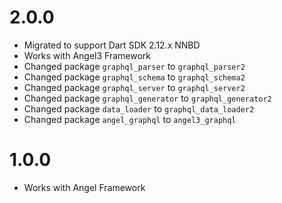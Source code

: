 # 2.0.0
* Migrated to support Dart SDK 2.12.x NNBD
* Works with Angel3 Framework
* Changed package `graphql_parser` to `graphql_parser2`
* Changed package `graphql_schema` to `graphql_schema2`
* Changed package `graphql_server` to `graphql_server2`
* Changed package `graphql_generator` to `graphql_generator2`
* Changed package `data_loader` to `graphql_data_loader2`
* Changed package `angel_graphql` to `angel3_graphql`

# 1.0.0
* Works with Angel Framework
